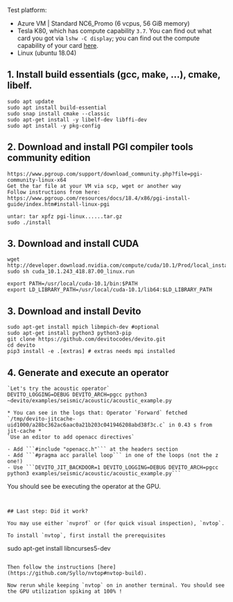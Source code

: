 
Test platform:
* Azure VM | Standard NC6_Promo (6 vcpus, 56 GiB memory)
 * Tesla K80, which has compute capability `3.7`. You can find out what card you got via `lshw -C display`; you can find out the compute capability of your card [here](https://en.wikipedia.org/wiki/CUDA#GPUs_supported).
* Linux (ubuntu 18.04)

## 1. Install build essentials (gcc, make, ...), cmake, libelf.

```
sudo apt update
sudo apt install build-essential
sudo snap install cmake --classic
sudo apt-get install -y libelf-dev libffi-dev
sudo apt install -y pkg-config
```

## 2. Download and install PGI compiler tools community edition
```
https://www.pgroup.com/support/download_community.php?file=pgi-community-linux-x64
Get the tar file at your VM via scp, wget or another way
Follow instructions from here:
https://www.pgroup.com/resources/docs/18.4/x86/pgi-install-guide/index.htm#install-linux-pgi

untar: tar xpfz pgi-linux......tar.gz
sudo ./install

```

## 3. Download and install CUDA
```
wget http://developer.download.nvidia.com/compute/cuda/10.1/Prod/local_installers/cuda_10.1.243_418.87.00_linux.run
sudo sh cuda_10.1.243_418.87.00_linux.run

export PATH=/usr/local/cuda-10.1/bin:$PATH
export LD_LIBRARY_PATH=/usr/local/cuda-10.1/lib64:$LD_LIBRARY_PATH
```
## 3. Download and install Devito
```
sudo apt-get install mpich libmpich-dev #optional
sudo apt-get install python3 python3-pip
git clone https://github.com/devitocodes/devito.git
cd devito
pip3 install -e .[extras] # extras needs mpi installed
```

## 4. Generate and execute an operator
```
`Let's try the acoustic operator`
DEVITO_LOGGING=DEBUG DEVITO_ARCH=pgcc python3 ~devito/examples/seismic/acoustic/acoustic_example.py 

* You can see in the logs that: Operator `Forward` fetched `/tmp/devito-jitcache-uid1000/a28bc362ac6aac0a21b203c041946208abd38f3c.c` in 0.43 s from jit-cache *
`Use an editor to add openacc directives`

- Add ```#include "openacc.h"``` at the headers section
- Add ```#pragma acc parallel loop``` in one of the loops (not the z one!)
- Use ```DEVITO_JIT_BACKDOOR=1 DEVITO_LOGGING=DEBUG DEVITO_ARCH=pgcc python3 examples/seismic/acoustic/acoustic_example.py```
```
You should see be executing the operator at the GPU.
```


## Last step: Did it work?

You may use either `nvprof` or (for quick visual inspection), `nvtop`. 

To install `nvtop`, first install the prerequisites

```
sudo apt-get install libncurses5-dev
```

Then follow the instructions [here](https://github.com/Syllo/nvtop#nvtop-build).

Now rerun while keeping `nvtop` on in another terminal. You should see the GPU utilization spiking at 100% !

